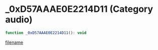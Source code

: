# _0xD57AAAE0E2214D11 (Category audio)

```js
function _0xD57AAAE0E2214D11(): void
```

[filename](_0xD57AAAE0E2214D11_m.md ':include')